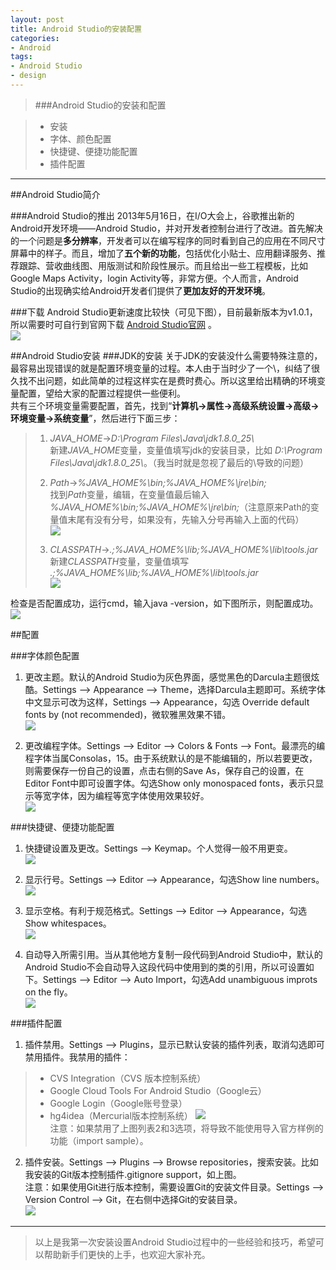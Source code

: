 ```yaml
---
layout: post
title: Android Studio的安装配置
categories:
- Android
tags:
- Android Studio
- design
---
```



>###Android Studio的安装和配置

>- 安装
>- 字体、颜色配置
>- 快捷键、便捷功能配置
>- 插件配置

---

##Android Studio简介

###Android Studio的推出
2013年5月16日，在I/O大会上，谷歌推出新的Android开发环境——Android Studio，并对开发者控制台进行了改进。首先解决的一个问题是**多分辨率**，开发者可以在编写程序的同时看到自己的应用在不同尺寸屏幕中的样子。而且，增加了**五个新的功能**，包括优化小贴士、应用翻译服务、推荐跟踪、营收曲线图、用版测试和阶段性展示。而且给出一些工程模板，比如Google Maps Activity，login Activity等，非常方便。个人而言，Android Studio的出现确实给Android开发者们提供了**更加友好的开发环境**。

###下载
Android Studio更新速度比较快（可见下图），目前最新版本为v1.0.1，所以需要时可自行到官网下载 [Android Studio官网](https://developer.android.com/sdk/installing/studio.html#download "https://developer.android.com/sdk/installing/studio.html#download") 。  
![](/image/version.png)

##Android Studio安装
###JDK的安装
关于JDK的安装没什么需要特殊注意的，最容易出现错误的就是配置环境变量的过程。本人由于当时少了一个\，纠结了很久找不出问题，如此简单的过程这样实在是费时费心。所以这里给出精确的环境变量配置，望给大家的配置过程提供一些便利。  
共有三个环境变量需要配置，首先，找到“**计算机→属性→高级系统设置→高级→环境变量→系统变量**”，然后进行下面三步：  
> 1. *JAVA_HOME*→*D:\Program Files\Java\jdk1.8.0_25\\*   
> 新建*JAVA_HOME*变量，变量值填写jdk的安装目录，比如 *D:\Program Files\Java\jdk1.8.0_25\\*。（我当时就是忽视了最后的\导致的问题）
> 
> 2. *Path*→*%JAVA_HOME%\bin;%JAVA_HOME%\jre\bin;*    
> 找到*Path*变量，编辑，在变量值最后输入 *%JAVA_HOME%\bin;%JAVA_HOME%\jre\bin;*（注意原来Path的变量值末尾有没有分号，如果没有，先输入分号再输入上面的代码）   
> ![](/image/path.png) 
> 
> 3. *CLASSPATH*→*.;%JAVA_HOME%\lib;%JAVA_HOME%\lib\tools.jar*    
> 新建*CLASSPATH*变量，变量值填写 *.;%JAVA_HOME%\lib;%JAVA_HOME%\lib\tools.jar*     
![](/image/classpath.png)  

检查是否配置成功，运行cmd，输入java -version，如下图所示，则配置成功。  
![](/image/test.png)

##配置

###字体颜色配置

1. 更改主题。默认的Android Studio为灰色界面，感觉黑色的Darcula主题很炫酷。Settings --> Appearance --> Theme，选择Darcula主题即可。系统字体中文显示可改为这样，Settings --> Appearance，勾选 Override default fonts by (not recommended)，微软雅黑效果不错。  
![](/image/theme.png)

2. 更改编程字体。Settings --> Editor --> Colors & Fonts --> Font。最漂亮的编程字体当属Consolas，15。由于系统默认的是不能编辑的，所以若要更改，则需要保存一份自己的设置，点击右侧的Save As，保存自己的设置，在Editor Font中即可设置字体。勾选Show only monospaced fonts，表示只显示等宽字体，因为编程等宽字体使用效果较好。  
![](/image/editfont.png)

###快捷键、便捷功能配置

1. 快捷键设置及更改。Settings --> Keymap。个人觉得一般不用更变。  
![](/image/keymap.png)

2. 显示行号。Settings --> Editor --> Appearance，勾选Show line numbers。  
![](/image/linenum.png)

3. 显示空格。有利于规范格式。Settings --> Editor --> Appearance，勾选Show whitespaces。  
![](/image/whitespace.png)

4. 自动导入所需引用。当从其他地方复制一段代码到Android Studio中，默认的Android Studio不会自动导入这段代码中使用到的类的引用，所以可设置如下。Settings --> Editor --> Auto Import，勾选Add unambiguous improts on the fly。  
![](/image/autoimport.png)

###插件配置

1. 插件禁用。Settings --> Plugins，显示已默认安装的插件列表，取消勾选即可禁用插件。我禁用的插件：
> - CVS Integration（CVS 版本控制系统）
> - Google Cloud Tools For Android Studio（Google云）
> - Google Login（Google账号登录）
> - hg4idea（Mercurial版本控制系统）
![](/image/plugins.png)  
注意：如果禁用了上图列表2和3选项，将导致不能使用导入官方样例的功能（import sample）。  

2. 插件安装。Settings --> Plugins --> Browse repositories，搜索安装。比如我安装的Git版本控制插件.gitignore support，如上图。   
注意：如果使用Git进行版本控制，需要设置Git的安装文件目录。Settings --> Version Control --> Git，在右侧中选择Git的安装目录。  
![](/image/versioncontrol.png)

------


> 以上是我第一次安装设置Android Studio过程中的一些经验和技巧，希望可以帮助新手们更快的上手，也欢迎大家补充。